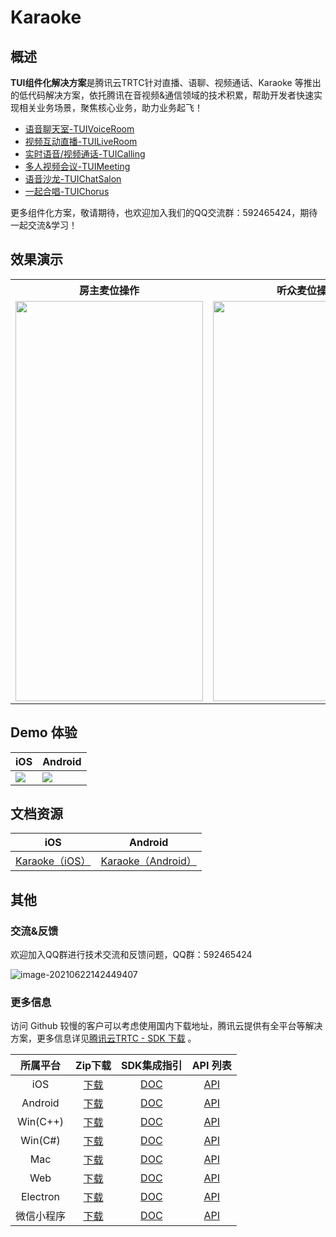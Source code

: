 # Karaoke

## 概述

**TUI组件化解决方案**是腾讯云TRTC针对直播、语聊、视频通话、Karaoke 等推出的低代码解决方案，依托腾讯在音视频&通信领域的技术积累，帮助开发者快速实现相关业务场景，聚焦核心业务，助力业务起飞！

- [语音聊天室-TUIVoiceRoom](https://github.com/tencentyun/TUIVoiceRoom/)
- [视频互动直播-TUILiveRoom](https://github.com/tencentyun/TUILiveRoom/)
- [实时语音/视频通话-TUICalling](https://github.com/tencentyun/TUICalling/)
- [多人视频会议-TUIMeeting](https://github.com/tencentyun/TUIMeeting/)
- [语音沙龙-TUIChatSalon](https://github.com/tencentyun/TUIChatSalon/)
- [一起合唱-TUIChorus](https://github.com/tencentyun/TUIChorus/)

更多组件化方案，敬请期待，也欢迎加入我们的QQ交流群：592465424，期待一起交流&学习！

## 效果演示

<table>
     <tr>
         <th>房主麦位操作</th>  
         <th>听众麦位操作</th>  
     </tr>
<tr>
<td><img src="demo_owner.gif" width="300px" height="640px"/></td>
<td><img src="demo_audience.gif" width="300px" height="640px"/></td>
</tr>
</table>

## Demo 体验

| iOS                                                          | Android                                                      |
| ------------------------------------------------------------ | ------------------------------------------------------------ |
| ![](https://liteav.sdk.qcloud.com/doc/res/trtc/picture/zh-cn/app_download_ios.png) | ![](https://liteav.sdk.qcloud.com/doc/res/trtc/picture/zh-cn/app_download_android.png) |

## 文档资源

| iOS                                                          | Android                                                      |
| ------------------------------------------------------------ | ------------------------------------------------------------ |
| [Karaoke（iOS）](https://cloud.tencent.com/document/product/647/45753)| [Karaoke（Android）](https://cloud.tencent.com/document/product/647/45737)|
## 其他

### 交流&反馈

欢迎加入QQ群进行技术交流和反馈问题，QQ群：592465424

![image-20210622142449407](https://main.qcloudimg.com/raw/1ea3ab1ff36d37c889f4140499585a4a.png)

### 更多信息

访问 Github 较慢的客户可以考虑使用国内下载地址，腾讯云提供有全平台等解决方案，更多信息详见[腾讯云TRTC - SDK 下载](https://cloud.tencent.com/document/product/647/32689) 。

| 所属平台 | Zip下载 | SDK集成指引 | API 列表 |
|:---------:| :--------:|:--------:|:--------:|
| iOS | [下载](https://liteav.sdk.qcloud.com/download/latest/TXLiteAVSDK_TRTC_iOS_latest.zip)|[DOC](https://cloud.tencent.com/document/product/647/32173) | [API](https://cloud.tencent.com/document/product/647/32258) |
| Android | [下载](https://liteav.sdk.qcloud.com/download/latest/TXLiteAVSDK_TRTC_Android_latest.zip)| [DOC](https://cloud.tencent.com/document/product/647/32175) | [API](https://cloud.tencent.com/document/product/647/32267) |
| Win(C++)| [下载](https://liteav.sdk.qcloud.com/download/latest/TXLiteAVSDK_TRTC_Win_latest.zip)| [DOC](https://cloud.tencent.com/document/product/647/32178) | [API](https://cloud.tencent.com/document/product/647/32268) |
| Win(C#)| [下载](https://liteav.sdk.qcloud.com/download/latest/TXLiteAVSDK_TRTC_Win_latest.zip)| [DOC](https://cloud.tencent.com/document/product/647/32178) | [API](https://cloud.tencent.com/document/product/647/36776) |
| Mac| [下载](https://liteav.sdk.qcloud.com/download/latest/TXLiteAVSDK_TRTC_Mac_latest.tar.bz2)| [DOC](https://cloud.tencent.com/document/product/647/32176) |[API](https://cloud.tencent.com/document/product/647/32258) |
| Web | [下载](https://web.sdk.qcloud.com/trtc/webrtc/download/webrtc_latest.zip)| [DOC](https://cloud.tencent.com/document/product/647/16863) |[API](https://cloud.tencent.com/document/product/647/17249) |
| Electron | [下载](https://web.sdk.qcloud.com/trtc/electron/download/TXLiteAVSDK_TRTC_Electron_latest.zip) | [DOC](https://cloud.tencent.com/document/product/647/38549) |[API](https://cloud.tencent.com/document/product/647/38551) |
| 微信小程序 | [下载](https://web.sdk.qcloud.com/trtc/miniapp/download/trtc-room.zip) | [DOC](https://cloud.tencent.com/document/product/647/32183) |[API](https://cloud.tencent.com/document/product/647/17018) |

